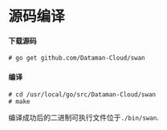 # 源码编译

#### 下载源码
```
# go get github.com/Dataman-Cloud/swan
```

#### 编译
```
# cd /usr/local/go/src/Dataman-Cloud/swan 
# make
```
编译成功后的二进制可执行文件位于`./bin/swan`.

